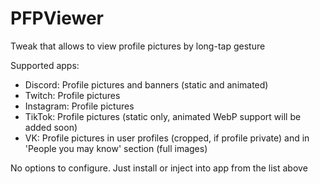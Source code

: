 # PFPViewer
Tweak that allows to view profile pictures by long-tap gesture

Supported apps:

- Discord: Profile pictures and banners (static and animated)
- Twitch: Profile pictures
- Instagram: Profile pictures
- TikTok: Profile pictures (static only, animated WebP support will be added soon)
- VK: Profile pictures in user profiles (cropped, if profile private) and in 'People you may know' section (full images)

No options to configure. Just install or inject into app from the list above
